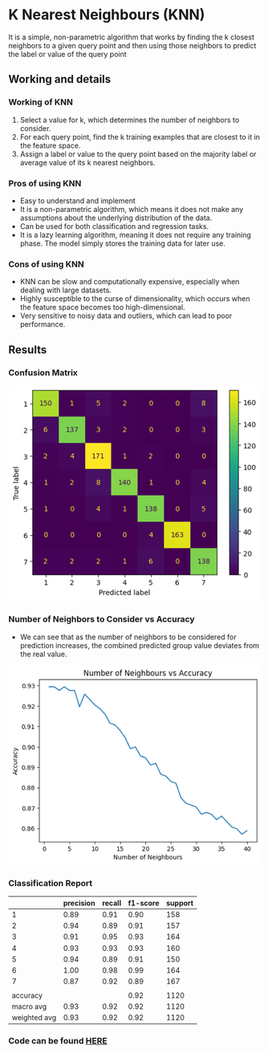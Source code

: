 # K Nearest Neighbours (KNN)

It is a simple, non-parametric algorithm that works by finding the k closest neighbors to a given query point and then using those neighbors to predict the label or value of the query point

## Working and details

### Working of KNN

1. Select a value for k, which determines the number of neighbors to consider.
1. For each query point, find the k training examples that are closest to it in the feature space.
1. Assign a label or value to the query point based on the majority label or average value of its k nearest neighbors.

### Pros of using KNN

- Easy to understand and implement
- It is a non-parametric algorithm, which means it does not make any assumptions about the underlying distribution of the data.
- Can be used for both classification and regression tasks.
- It is a lazy learning algorithm, meaning it does not require any training phase. The model simply stores the training data for later use.

### Cons of using KNN

- KNN can be slow and computationally expensive, especially when dealing with large datasets.
- Highly susceptible to the curse of dimensionality, which occurs when the feature space becomes too high-dimensional.
- Very sensitive to noisy data and outliers, which can lead to poor performance.

## Results

### Confusion Matrix

![](./Confusion%20Matrix.png)

### Number of Neighbors to Consider vs Accuracy

- We can see that as the number of neighbors to be considered for prediction increases, the combined predicted group value deviates from the real value.

![](./Number%20of%20Neighbours%20vs%20Accuracy.png)

### Classification Report

|              | precision | recall | f1-score | support |
| ------------ | --------- | ------ | -------- | ------- |
| 1            | 0.89      | 0.91   | 0.90     | 158     |
| 2            | 0.94      | 0.89   | 0.91     | 157     |
| 3            | 0.91      | 0.95   | 0.93     | 164     |
| 4            | 0.93      | 0.93   | 0.93     | 160     |
| 5            | 0.94      | 0.89   | 0.91     | 150     |
| 6            | 1.00      | 0.98   | 0.99     | 164     |
| 7            | 0.87      | 0.92   | 0.89     | 167     |
|              |           |        |          |         |
| accuracy     |           |        | 0.92     | 1120    |
| macro avg    | 0.93      | 0.92   | 0.92     | 1120    |
| weighted avg | 0.93      | 0.92   | 0.92     | 1120    |

### Code can be found [HERE](/main_1%20-%20K%20Nearest%20Neighbours.ipynb)
